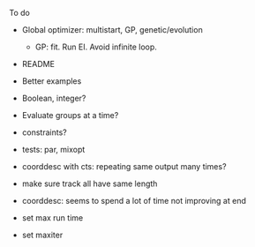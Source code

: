 To do

* Global optimizer: multistart, GP, genetic/evolution

  * GP: fit. Run EI. Avoid infinite loop.

* README

* Better examples

* Boolean, integer?

* Evaluate groups at a time?

* constraints?

* tests: par, mixopt

* coorddesc with cts: repeating same output many times?

* make sure track all have same length

* coorddesc: seems to spend a lot of time not improving at end

* set max run time

* set maxiter
